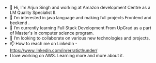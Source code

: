 - 👋 Hi, I’m Arjun Singh and working at Amazon development Centre as a LM Quality Specialist II.
- 👀 I’m interested in java language and making full projects Frontend and beckend .
- 🌱 I’m currently learning Full Stack Development From UpGrad as a part of Master's in computer science program.
- 💞️ I’m looking to collaborate on various new technologies and projects.
- 📫 How to reach me on LinkedIn - https://www.linkedin.com/in/erraticthunder/
- I love working on AWS. Learning more and more about it.

<!---
erraticthunder/erraticthunder is a ✨ special ✨ repository because its `README.md` (this file) appears on your GitHub profile.
You can click the Preview link to take a look at your changes.
--->
